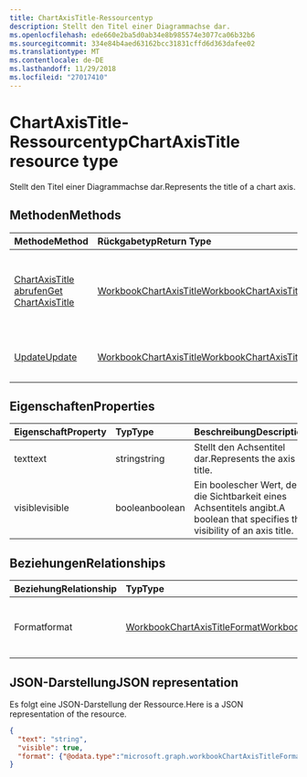 ```yaml
---
title: ChartAxisTitle-Ressourcentyp
description: Stellt den Titel einer Diagrammachse dar.
ms.openlocfilehash: ede660e2ba5d0ab34e8b985574e3077ca06b32b6
ms.sourcegitcommit: 334e84b4aed63162bcc31831cffd6d363dafee02
ms.translationtype: MT
ms.contentlocale: de-DE
ms.lasthandoff: 11/29/2018
ms.locfileid: "27017410"
---
```

# <a name="chartaxistitle-resource-type"></a><span data-ttu-id="b0b64-103">ChartAxisTitle-Ressourcentyp</span><span class="sxs-lookup"><span data-stu-id="b0b64-103">ChartAxisTitle resource type</span></span>

<span data-ttu-id="b0b64-104">Stellt den Titel einer Diagrammachse dar.</span><span class="sxs-lookup"><span data-stu-id="b0b64-104">Represents the title of a chart axis.</span></span>


## <a name="methods"></a><span data-ttu-id="b0b64-105">Methoden</span><span class="sxs-lookup"><span data-stu-id="b0b64-105">Methods</span></span>

| <span data-ttu-id="b0b64-106">Methode</span><span class="sxs-lookup"><span data-stu-id="b0b64-106">Method</span></span>           | <span data-ttu-id="b0b64-107">Rückgabetyp</span><span class="sxs-lookup"><span data-stu-id="b0b64-107">Return Type</span></span>    |<span data-ttu-id="b0b64-108">Beschreibung</span><span class="sxs-lookup"><span data-stu-id="b0b64-108">Description</span></span>|
|:---------------|:--------|:----------|
|[<span data-ttu-id="b0b64-109">ChartAxisTitle abrufen</span><span class="sxs-lookup"><span data-stu-id="b0b64-109">Get ChartAxisTitle</span></span>](../api/chartaxistitle-get.md) | [<span data-ttu-id="b0b64-110">WorkbookChartAxisTitle</span><span class="sxs-lookup"><span data-stu-id="b0b64-110">WorkbookChartAxisTitle</span></span>](chartaxistitle.md) |<span data-ttu-id="b0b64-111">Dient zum Lesen der Eigenschaften und der Beziehungen des chartAxisTitle-Objekts.</span><span class="sxs-lookup"><span data-stu-id="b0b64-111">Read properties and relationships of chartAxisTitle object.</span></span>|
|[<span data-ttu-id="b0b64-112">Update</span><span class="sxs-lookup"><span data-stu-id="b0b64-112">Update</span></span>](../api/chartaxistitle-update.md) | [<span data-ttu-id="b0b64-113">WorkbookChartAxisTitle</span><span class="sxs-lookup"><span data-stu-id="b0b64-113">WorkbookChartAxisTitle</span></span>](chartaxistitle.md)    |<span data-ttu-id="b0b64-114">Dient zum Aktualisieren de chartAxisTitle-Objekts.</span><span class="sxs-lookup"><span data-stu-id="b0b64-114">Update ChartAxisTitle object.</span></span> |

## <a name="properties"></a><span data-ttu-id="b0b64-115">Eigenschaften</span><span class="sxs-lookup"><span data-stu-id="b0b64-115">Properties</span></span>
| <span data-ttu-id="b0b64-116">Eigenschaft</span><span class="sxs-lookup"><span data-stu-id="b0b64-116">Property</span></span>     | <span data-ttu-id="b0b64-117">Typ</span><span class="sxs-lookup"><span data-stu-id="b0b64-117">Type</span></span>   |<span data-ttu-id="b0b64-118">Beschreibung</span><span class="sxs-lookup"><span data-stu-id="b0b64-118">Description</span></span>|
|:---------------|:--------|:----------|
|<span data-ttu-id="b0b64-119">text</span><span class="sxs-lookup"><span data-stu-id="b0b64-119">text</span></span>|<span data-ttu-id="b0b64-120">string</span><span class="sxs-lookup"><span data-stu-id="b0b64-120">string</span></span>|<span data-ttu-id="b0b64-121">Stellt den Achsentitel dar.</span><span class="sxs-lookup"><span data-stu-id="b0b64-121">Represents the axis title.</span></span>|
|<span data-ttu-id="b0b64-122">visible</span><span class="sxs-lookup"><span data-stu-id="b0b64-122">visible</span></span>|<span data-ttu-id="b0b64-123">boolean</span><span class="sxs-lookup"><span data-stu-id="b0b64-123">boolean</span></span>|<span data-ttu-id="b0b64-124">Ein boolescher Wert, der die Sichtbarkeit eines Achsentitels angibt.</span><span class="sxs-lookup"><span data-stu-id="b0b64-124">A boolean that specifies the visibility of an axis title.</span></span>|

## <a name="relationships"></a><span data-ttu-id="b0b64-125">Beziehungen</span><span class="sxs-lookup"><span data-stu-id="b0b64-125">Relationships</span></span>
| <span data-ttu-id="b0b64-126">Beziehung</span><span class="sxs-lookup"><span data-stu-id="b0b64-126">Relationship</span></span> | <span data-ttu-id="b0b64-127">Typ</span><span class="sxs-lookup"><span data-stu-id="b0b64-127">Type</span></span>   |<span data-ttu-id="b0b64-128">Beschreibung</span><span class="sxs-lookup"><span data-stu-id="b0b64-128">Description</span></span>|
|:---------------|:--------|:----------|
|<span data-ttu-id="b0b64-129">Format</span><span class="sxs-lookup"><span data-stu-id="b0b64-129">format</span></span>|[<span data-ttu-id="b0b64-130">WorkbookChartAxisTitleFormat</span><span class="sxs-lookup"><span data-stu-id="b0b64-130">WorkbookChartAxisTitleFormat</span></span>](chartaxistitleformat.md)|<span data-ttu-id="b0b64-p101">Stellt die Formatierung des Diagrammachsentitels dar. Schreibgeschützt.</span><span class="sxs-lookup"><span data-stu-id="b0b64-p101">Represents the formatting of chart axis title. Read-only.</span></span>|

## <a name="json-representation"></a><span data-ttu-id="b0b64-133">JSON-Darstellung</span><span class="sxs-lookup"><span data-stu-id="b0b64-133">JSON representation</span></span>

<span data-ttu-id="b0b64-134">Es folgt eine JSON-Darstellung der Ressource.</span><span class="sxs-lookup"><span data-stu-id="b0b64-134">Here is a JSON representation of the resource.</span></span>

<!--{
  "blockType": "resource",
  "baseType": "microsoft.graph.entity",
  "optionalProperties": [],
  "@odata.type": "microsoft.graph.workbookChartAxisTitle"
}-->

```json
{
  "text": "string",
  "visible": true,
  "format": {"@odata.type":"microsoft.graph.workbookChartAxisTitleFormat"}
}

```

<!-- uuid: 8fcb5dbc-d5aa-4681-8e31-b001d5168d79
2015-10-25 14:57:30 UTC -->
<!-- {
  "type": "#page.annotation",
  "description": "ChartAxisTitle resource",
  "keywords": "",
  "section": "documentation",
  "tocPath": ""
}-->